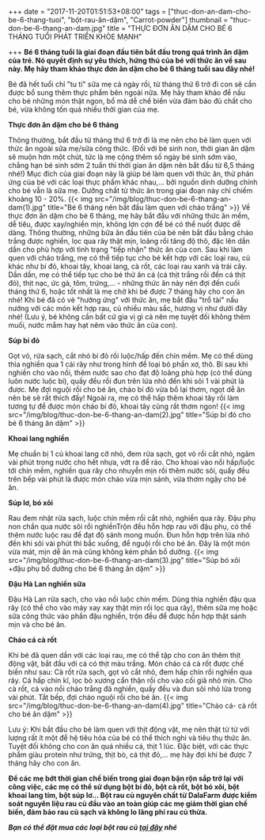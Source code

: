 +++
date = "2017-11-20T01:51:53+08:00"
tags = ["thuc-don-an-dam-cho-be-6-thang-tuoi", "bột-rau-ăn-dặm", "Carrot-powder"]
thumbnail = "thuc-don-be-6-thang-an-dam.jpg"
title = "THỰC ĐƠN ĂN DẶM CHO BÉ 6 THÁNG TUỔI PHÁT TRIỂN KHỎE MẠNH"

+++
**Bé 6 tháng tuổi là giai đoạn đầu tiên bắt đầu trong quá trình ăn dặm của trẻ. Nó quyết định sự yêu thích, hứng thú của bé với thức ăn về sau này. Mẹ hãy tham khảo thực đơn ăn dặm cho bé 6 tháng tuổi sau đây nhé!**

Bé đã hết tuổi chỉ "tu ti" sữa mẹ cả ngày rồi, từ tháng thứ 6 trở đi con sẽ cần được bổ sung thêm thực phẩm bên ngoài nữa. Mẹ hãy tham khảo để nấu cho bé những món thật ngon, bổ mà dễ chế biến vừa đảm bảo đủ chất cho bé, vừa không tốn quá nhiều thời gian của mẹ.

**Thực đơn ăn dặm cho bé 6 tháng**

Thông thường, bắt đầu từ tháng thứ 6 trở đi là mẹ nên cho bé làm quen với thức ăn ngoài sữa mẹ/sữa công thức. (Đối với bé sinh non, thời gian ăn dặm sẽ muộn hơn một chút, tức là mẹ cộng thêm số ngày bé sinh sớm vào, chẳng hạn bé sinh sớm 2 tuần thì thời gian ăn dặm nên bắt đầu từ 6,5 tháng nhé!) Mục đích của giai đoạn này là giúp bé làm quen với thức ăn, thử phản ứng của bé với các loại thực phẩm khác nhau,... bởi nguồn dinh dưỡng chính cho bé vẫn là sữa mẹ. Dưỡng chất từ thức ăn trong giai đoạn này chỉ chiếm khoảng 10 - 20%.
{{< img src="/img/blog/thuc-don-be-6-thang-an-dam(1).jpg" title="Bé 6 tháng nên bắt đầu làm quen với cháo trắng" >}}
Về thực đơn ăn dặm cho bé 6 tháng, mẹ hãy bắt đầu với những thức ăn mềm, dễ tiêu, được xay/nghiền mịn, không lợn cợn để bé có thể nuốt được dễ dàng. Thông thường, những bữa ăn đầu tiên của bé nên bắt đầu bằng cháo trắng được nghiền, lọc qua rây thật mịn, loãng rồi tăng độ thô, đặc lên dần dần cho phù hợp với tình trạng "tiếp nhận" thức ăn của con. Sau khi làm quen với cháo trắng, mẹ có thể tiếp tục cho bé kết hợp với các loại rau, củ khác như bí đỏ, khoai tây, khoai lang, cà rốt, các loại rau xanh và trái cây. Dần dần, mẹ có thể tiếp tục cho bé thử ăn cá (cá thịt trắng rồi đến cá thịt đỏ), thịt nạc, ức gà, tôm, trứng,... - những thức ăn này nên đợi đến cuối tháng thứ 6, hoặc tốt nhất là mẹ chờ khi bé được 7 tháng hãy cho con ăn nhé!
Khi bé đã có vẻ "hưởng ứng" với thức ăn, mẹ bắt đầu "trổ tài" nấu nướng với các món kết hợp rau, củ nhiều màu sắc, hương vị như dưới đây nhé! (Lưu ý, bé không cần bất cứ gia vị gì cả nên mẹ tuyệt đối không thêm muối, nước mắm hay hạt nêm vào thức ăn của con).

**Súp bí đỏ**

Gọt vỏ, rửa sạch, cắt nhỏ bí đỏ rồi luộc/hấp đến chín mềm. Mẹ có thể dùng thìa nghiền qua 1 cái rây như trong hình để loại bỏ phần xơ, thô. Bí sau khi nghiền cho vào nồi, thêm nước sao cho đạt độ loãng phù hợp (có thể dùng luôn nước luộc bí), quấy đều rồi đun trên lửa nhỏ đến khi sôi 1 vài phút là được. Mẹ đợi nguội rồi cho bé ăn, cháo bí đỏ vừa bổ lại thơm, ngọt dễ ăn nên bé sẽ rất thích đấy!
Ngoài ra, mẹ có thể hấp thêm khoai tây rồi làm tương tự để được món cháo bí đỏ, khoai tây cũng rất thơm ngon!
{{< img src="/img/blog/thuc-don-be-6-thang-an-dam(2).jpg" title="Súp bí đỏ cho bé 6 tháng ăn dặm" >}}

**Khoai lang nghiền**

Mẹ chuẩn bị 1 củ khoai lang cỡ nhỏ, đem rửa sạch, gọt vỏ rồi cắt nhỏ, ngâm vài phút trong nước cho hết nhựa, vớt ra để ráo. Cho khoai vào nồi hấp/luộc tới chín mềm, nghiền qua rây cho nhuyễn mịn rồi thêm nước sôi, quấy đều trên bếp vài phút là được món cháo vừa mịn sánh, vừa thơm ngậy cho bé ăn.

**Súp lơ, bó xôi**

Rau đem nhặt rửa sạch, luộc chín mềm rồi cắt nhỏ, nghiền qua rây. Đậu phụ non chần qua nước sôi rồi nghiềnTrộn đều hỗn hợp rau với đậu phụ, có thể thêm nước luộc rau để đạt độ sánh mong muốn. Đun hỗn hợp trên lửa nhỏ đến khi sôi vài phút thì bắc xuống, để nguội rồi cho bé ăn. Đây là một món vừa mát, mịn dễ ăn mà cũng không kém phần bổ dưỡng.
{{< img src="/img/blog/thuc-don-be-6-thang-an-dam(3).jpg" title="Súp bó xôi +đậu phụ bổ dưỡng cho bé 6 tháng ăn dặm" >}}

**Đậu Hà Lan nghiền sữa**

Đậu Hà Lan rửa sạch, cho vào nồi luộc chín mềm. Dùng thìa nghiền đậu qua rây (có thể cho vào máy xay xay thật mịn rồi lọc qua rây), thêm sữa mẹ hoặc sữa công thức vào phần đậu nghiền, trộn đều để được hỗn hợp thật sánh mịn và cho bé ăn.

**Cháo cá cà rốt**

Khi bé đã quen dần với các loại rau, mẹ có thể tập cho con ăn thêm thịt động vật, bắt đầu với cá có thịt màu trắng. Món cháo cá cà rốt được chế biến như sau:
Cà rốt rửa sạch, gọt vỏ cắt nhỏ, đem hấp chín rồi nghiền qua rây. Cá hấp chín kĩ, lọc bỏ xương cẩn thận rồi cho vào cối giã nhỏ mịn. Cho cà rốt, cá vào nồi cháo trắng đã nghiền, quấy đều và đun sôi nhỏ lửa trong vài phút. Tắt bếp, đợi cháo nguội rồi cho bé ăn.
{{< img src="/img/blog/thuc-don-be-6-thang-an-dam(4).jpg" title="Cháo cá- cà rốt cho bé ăn dặm" >}}

Lưu ý: Khi bắt đầu cho bé làm quen với thịt động vật, mẹ nên thật từ từ với lượng rất ít một để hệ tiêu hóa của bé có thể thích nghi và tiêu thụ thức ăn. Tuyệt đối không cho con ăn quá nhiều cá, thịt 1 lúc. Đặc biệt, với các thực phẩm giàu protein như trứng, thịt bò, cá thịt đỏ,... mẹ hãy đợi khi bé được 7 tháng hãy cho con ăn.

**Để các mẹ bớt thời gian chế biến trong giai đoạn bận rộn sắp trở lại với công việc, các mẹ có thể sử dụng bột bí đỏ, bột cà rốt, bột bó xôi, bột khoai lang tím, bột súp lơ… Bột rau củ nguyên chất từ DalaFarm được kiểm soát nguyên liệu rau củ đầu vào an toàn giúp các mẹ giảm thời gian chế biến, đảm bảo rau củ sạch và không lo lãng phí rau củ thừa.**

**_Bạn có thể đặt mua các loại bột rau củ [tại đây](/san-pham) nhé_**

